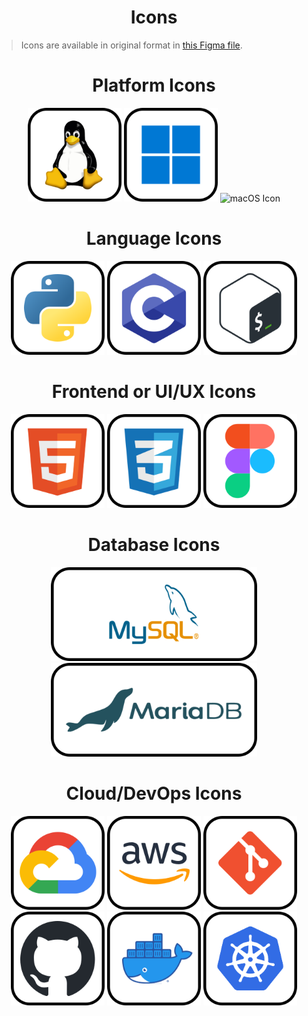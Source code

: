 <h1 align=center>Icons</h1>

> Icons are available in original format in [this Figma file](https://www.figma.com/file/Dej3ZTQGOsrz5ucnnaohOI/Ark-README-Icons?node-id=1%3A2&t=iPVy4OduYdpMgymm-1).
<div align=center>
    <div>
        <h1>Platform Icons</h1>
        <img height="150px" src="../images/platform/linux.svg" alt="Linux Icon">
        <img height="150px" src="../images/platform/windows.svg" alt="Windows Icon">
        <img height="150px" src="../images/platform/macos.svg" alt="macOS Icon">
    </div>
    <div>
        <h1>Language Icons</h1>
        <img height="150px" src="../images/pl/python.svg" alt="Python Icon">
        <img height="150px" src="../images/pl/c.svg" alt="C Icon">
        <img height="150px" src="../images/pl/bash.svg" alt="Bash Icon">
    </div>
    <div>
        <h1>Frontend or UI/UX Icons</h1>
        <img height="150px" src="../images/frontend/html.svg" alt="HTML Icon">
        <img height="150px" src="../images/frontend/css.svg" alt="CSS Icon">
        <img height="150px" src="../images/frontend/figma.svg" alt="Figma Icon">
    </div>
    <div>
        <h1>Database Icons</h1>
        <img height="150px" src="../images/db/mysql.svg" alt="MySQL Icon">
        <img height="150px" src="../images/db/mariadb.svg" alt="MariaDB Icon">
    </div>
    <div>
        <h1>Cloud/DevOps Icons</h1>
        <img height="150px" src="../images/cloud/gcp.svg" alt="Google Cloud Platform Icon">
        <img height="150px" src="../images/cloud/aws.svg" alt="Amazon Web Services Icon">
        <img height="150px" src="../images/cloud/git.svg" alt="Git Icon">
        <img height="150px" src="../images/cloud/github.svg" alt="GitHub Icon">
        <img height="150px" src="../images/cloud/docker.svg" alt="Docker Icon">
        <img height="150px" src="../images/cloud/kubernetes.svg" alt="Kubernetes Icon">
    </div>
</div>

